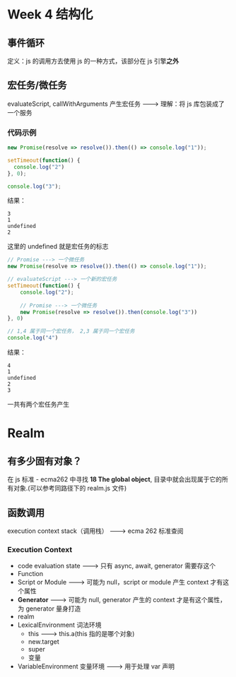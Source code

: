 # Week 4 结构化

## 事件循环

定义：js 的调用方去使用 js 的一种方式，该部分在 js 引擎**之外**

 

## 宏任务/微任务

evaluateScript, callWithArguments 产生宏任务 ---> 理解：将 js 库包装成了一个服务

 

### 代码示例



```javascript
new Promise(resolve => resolve()).then(() => console.log("1"));

setTimeout(function() {
  console.log("2")
}, 0);

console.log("3");
```

结果：

```
3
1
undefined
2
```

这里的 undefined 就是宏任务的标志



```javascript
// Promise ---> 一个微任务
new Promise(resolve => resolve()).then(() => console.log("1"));

// evaluateScript ---> 一个新的宏任务
setTimeout(function() {
	console.log("2");
	
	// Promise ---> 一个微任务
	new Promise(resolve => resolve()).then(console.log("3"))
}, 0)

// 1,4 属于同一个宏任务， 2,3 属于同一个宏任务
console.log("4")
```

结果：

```
4
1
undefined
2
3
```

一共有两个宏任务产生



# Realm 

## 有多少固有对象？

在 js 标准 - ecma262 中寻找 **18 The global object**,  目录中就会出现属于它的所有对象.(可以参考同路径下的 realm.js 文件)



## 函数调用 

execution context stack（调用栈）  ---> ecma 262 标准查阅



### Execution Context

* code evaluation state ---> 只有 async, await, generator 需要存这个
* Function
* Script or Module ---> 可能为 null，script or module 产生 context 才有这个属性
* **Generator** ---> 可能为 null, generator 产生的 context 才是有这个属性，为 generator 量身打造
* realm
* LexicalEnvironment 词法环境
  * this ---> this.a(this 指的是哪个对象)
  * new.target
  * super
  * 变量
* VariableEnvironment 变量环境 ---> 用于处理 var 声明